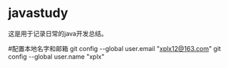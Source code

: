 # javastudy
这是用于记录日常的java开发总结。

#配置本地名字和邮箱
git config --global user.email "xplx12@163.com"
git config --global user.name "xplx"
